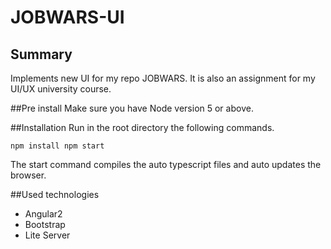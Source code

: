 # JOBWARS-UI

## Summary
  Implements new UI for my repo JOBWARS. 
  It is also an assignment for my UI/UX university course.

##Pre install
  Make sure you have Node version 5 or above.

##Installation
  Run in the root directory the following commands.
  
`
  npm install
  npm start
`

  The start command compiles the auto typescript files and auto updates the 
browser.

##Used technologies 
* Angular2
* Bootstrap
* Lite Server

